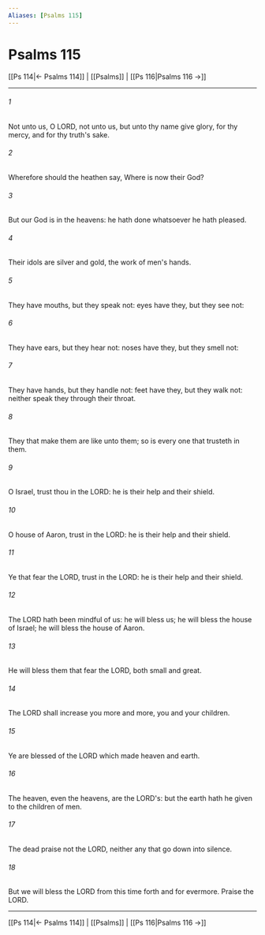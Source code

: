 ```yaml
---
Aliases: [Psalms 115]
---
```

# Psalms 115

[[Ps 114|← Psalms 114]] | [[Psalms]] | [[Ps 116|Psalms 116 →]]
***



###### 1 
Not unto us, O LORD, not unto us, but unto thy name give glory, for thy mercy, and for thy truth's sake. 

###### 2 
Wherefore should the heathen say, Where is now their God? 

###### 3 
But our God is in the heavens: he hath done whatsoever he hath pleased. 

###### 4 
Their idols are silver and gold, the work of men's hands. 

###### 5 
They have mouths, but they speak not: eyes have they, but they see not: 

###### 6 
They have ears, but they hear not: noses have they, but they smell not: 

###### 7 
They have hands, but they handle not: feet have they, but they walk not: neither speak they through their throat. 

###### 8 
They that make them are like unto them; so is every one that trusteth in them. 

###### 9 
O Israel, trust thou in the LORD: he is their help and their shield. 

###### 10 
O house of Aaron, trust in the LORD: he is their help and their shield. 

###### 11 
Ye that fear the LORD, trust in the LORD: he is their help and their shield. 

###### 12 
The LORD hath been mindful of us: he will bless us; he will bless the house of Israel; he will bless the house of Aaron. 

###### 13 
He will bless them that fear the LORD, both small and great. 

###### 14 
The LORD shall increase you more and more, you and your children. 

###### 15 
Ye are blessed of the LORD which made heaven and earth. 

###### 16 
The heaven, even the heavens, are the LORD's: but the earth hath he given to the children of men. 

###### 17 
The dead praise not the LORD, neither any that go down into silence. 

###### 18 
But we will bless the LORD from this time forth and for evermore. Praise the LORD.

***
[[Ps 114|← Psalms 114]] | [[Psalms]] | [[Ps 116|Psalms 116 →]]
